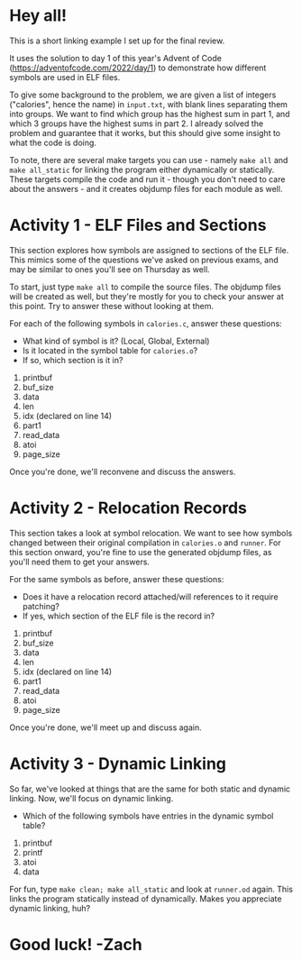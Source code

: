 # Hey all!

This is a short linking example I set up for the final review.

It uses the solution to day 1 of this year's Advent of Code (https://adventofcode.com/2022/day/1)
to demonstrate how different symbols are used in ELF files.

To give some background to the problem, we are given a list of integers ("calories", hence the name) in `input.txt`,
with blank lines separating them into groups.
We want to find which group has the highest sum in part 1,
and which 3 groups have the highest sums in part 2.
I already solved the problem and guarantee that it works,
but this should give some insight to what the code is doing.

To note, there are several make targets you can use - namely `make all` and `make all_static`
for linking the program either dynamically or statically.
These targets compile the code and run it - though you don't need to care about the answers -
and it creates objdump files for each module as well.


# Activity 1 - ELF Files and Sections

This section explores how symbols are assigned to sections of the ELF file.
This mimics some of the questions we've asked on previous exams, and may be similar to ones
you'll see on Thursday as well.

To start, just type `make all` to compile the source files.
The objdump files will be created as well, but they're mostly for you to check your answer at this point.
Try to answer these without looking at them.

For each of the following symbols in `calories.c`, answer these questions:
- What kind of symbol is it? (Local, Global, External)
- Is it located in the symbol table for `calories.o`?
- If so, which section is it in? 

1. printbuf
2. buf_size
3. data
4. len
5. idx (declared on line 14)
6. part1
7. read_data
8. atoi
9. page_size

Once you're done, we'll reconvene and discuss the answers.

# Activity 2 - Relocation Records

This section takes a look at symbol relocation.
We want to see how symbols changed between their original compilation in `calories.o` and `runner`.
For this section onward, you're fine to use the generated objdump files, as you'll need them to get your answers.

For the same symbols as before, answer these questions:
- Does it have a relocation record attached/will references to it require patching?
- If yes, which section of the ELF file is the record in?

1. printbuf
2. buf_size
3. data
4. len
5. idx (declared on line 14)
6. part1
7. read_data
8. atoi
9. page_size

Once you're done, we'll meet up and discuss again.

# Activity 3 - Dynamic Linking

So far, we've looked at things that are the same for both static and dynamic linking.
Now, we'll focus on dynamic linking.

- Which of the following symbols have entries in the dynamic symbol table?

1. printbuf
2. printf
3. atoi
4. data

For fun, type `make clean; make all_static` and look at `runner.od` again.
This links the program statically instead of dynamically.
Makes you appreciate dynamic linking, huh?

# Good luck! -Zach
